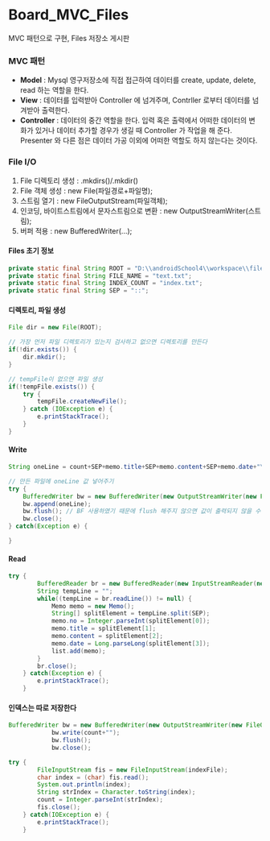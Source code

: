 # Board_MVC_Files
MVC 패턴으로 구현, Files 저장소 게시판

### MVC 패턴
- __Model__ : Mysql 영구저장소에 직접 접근하여 데이터를 create, update, delete, read 하는 역할을 한다.
- __View__ : 데이터를 입력받아 Controller 에 넘겨주며, Contrller 로부터 데이터를 넘겨받아 출력한다.
- __Controller__ : 데이터의 중간 역할을 한다. 입력 혹은 출력에서 어떠한 데이터의 변화가 있거나 데이터 추가할 경우가 생길 때 Controller 가 작업을 해 준다. Presenter 와 다른 점은 데이터 가공 이외에 어떠한 역할도 하지 않는다는 것이다.

### File I/O
1. File 디렉토리 생성 : .mkdirs()/.mkdir()
2. File 객체 생성 : new File(파일경로+파일명);
3. 스트림 열기 : new FileOutputStream(파일객체);
4. 인코딩, 바이트스트림에서 문자스트림으로 변환 : new OutputStreamWriter(스트림);
5. 버퍼 적용 : new BufferedWriter(...);

#### Files 초기 정보

```java
private static final String ROOT = "D:\\androidSchool4\\workspace\\file";
private static final String FILE_NAME = "text.txt";
private static final String INDEX_COUNT = "index.txt";
private static final String SEP = "::";
```

#### 디렉토리, 파일 생성
```java
File dir = new File(ROOT);

// 가장 먼저 파일 디렉토리가 있는지 검사하고 없으면 디렉토리를 만든다
if(!dir.exists()) {
	dir.mkdir();
}

// tempFile이 없으면 파일 생성
if(!tempFile.exists()) {
	try {
		tempFile.createNewFile();
	} catch (IOException e) {
		e.printStackTrace();
	}
}
```

#### Write

```java
String oneLine = count+SEP+memo.title+SEP+memo.content+SEP+memo.date+"\n";

// 만든 파일에 oneLine 값 넣어주기
try {
	BufferedWriter bw = new BufferedWriter(new OutputStreamWriter(new FileOutputStream(tempFile, true)));
	bw.append(oneLine);
	bw.flush();	// BF 사용하였기 때문에 flush 해주지 않으면 값이 출력되지 않을 수 있다
	bw.close();
} catch(Exception e) {

}
```

#### Read

```java
try {
		BufferedReader br = new BufferedReader(new InputStreamReader(new FileInputStream(tempFile)));
		String tempLine = "";
		while((tempLine = br.readLine()) != null) {
			Memo memo = new Memo();
			String[] splitElement = tempLine.split(SEP);
			memo.no = Integer.parseInt(splitElement[0]);
			memo.title = splitElement[1];
			memo.content = splitElement[2];
			memo.date = Long.parseLong(splitElement[3]);
			list.add(memo);
		}
		br.close();
	} catch(Exception e) {
		e.printStackTrace();
	}
```
#### 인덱스는 따로 저장한다

```java
BufferedWriter bw = new BufferedWriter(new OutputStreamWriter(new FileOutputStream(indexFile)));
			bw.write(count+"");
			bw.flush();
			bw.close();
```
```java
try {
		FileInputStream fis = new FileInputStream(indexFile);
		char index = (char) fis.read();
		System.out.println(index);
		String strIndex = Character.toString(index);
		count = Integer.parseInt(strIndex);
		fis.close();
	} catch(IOException e) {
		e.printStackTrace();
	}
```
